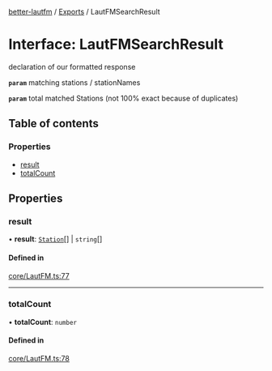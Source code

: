 [better-lautfm](../README.md) / [Exports](../modules.md) / LautFMSearchResult

# Interface: LautFMSearchResult

declaration of our formatted response

**`param`** matching stations / stationNames

**`param`** total matched Stations (not 100% exact because of duplicates)

## Table of contents

### Properties

- [result](LautFMSearchResult.md#result)
- [totalCount](LautFMSearchResult.md#totalcount)

## Properties

### result

• **result**: [`Station`](../classes/Station.md)[] \| `string`[]

#### Defined in

[core/LautFM.ts:77](https://github.com/Randoooom/better-lautfm/blob/d24f451/src/core/LautFM.ts#L77)

___

### totalCount

• **totalCount**: `number`

#### Defined in

[core/LautFM.ts:78](https://github.com/Randoooom/better-lautfm/blob/d24f451/src/core/LautFM.ts#L78)
